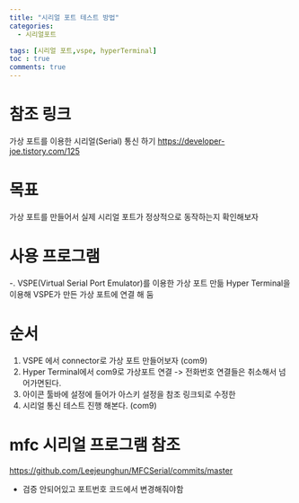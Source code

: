 ```yaml
---
title: "시리얼 포트 테스트 방법"
categories:
  - 시리얼포트

tags: [시리얼 포트,vspe, hyperTerminal]
toc : true
comments: true
---
```

# 참조 링크
가상 포트를 이용한 시리얼(Serial) 통신 하기
https://developer-joe.tistory.com/125


# 목표
 가상 포트를 만들어서 실제 시리얼 포트가 정상적으로 동작하는지 확인해보자

# 사용 프로그램
-. VSPE(Virtual Serial Port Emulator)를 이용한 가상 포트 만듦
 Hyper Terminal을 이용해 VSPE가 만든 가상 포트에 연결 해 둠


 # 순서

 1. VSPE 에서 connector로 가상 포트 만들어보자 (com9)
 2. Hyper Terminal에서 com9로 가상포트 연결 -> 전화번호 연결들은 취소해서 넘어가면된다.
 3. 아이콘 툴바에 설정에 들어가 아스키 설정을 참조 링크되로 수정한
 4. 시리얼 통신 테스트 진행 해본다. (com9)

# mfc 시리얼 프로그램 참조
 https://github.com/Leejeunghun/MFCSerial/commits/master

 - 검증 안되어있고 포트번호 코드에서 변경해줘야함